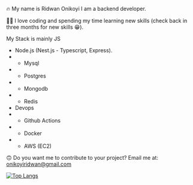 🔥 My name is Ridwan Onikoyi I am a backend developer.

🙏🏻 I love coding and spending my time learning new skills (check back in three months for new skills 😁).

My Stack is mainly JS

- Node.js (Nest.js  - Typescript, Express).
- - Mysql
- - Postgres
- - Mongodb
- - Redis
- Devops
- - Github Actions
- - Docker
- - AWS (EC2)

🙃 Do you want me to contribute to your project? Email me at: onikoyiridwan@gmail.com

[![Top Langs](https://github-readme-stats.vercel.app/api/top-langs/?username=ridumatics&layout=compact)](https://github.com/anuraghazra/github-readme-stats)
